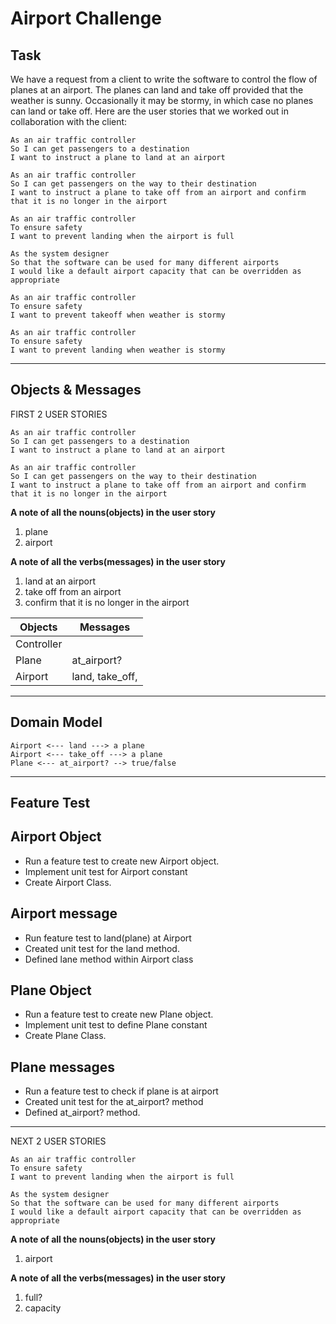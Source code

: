 # Airport Challenge

Task
-----

We have a request from a client to write the 
software to control the flow of planes at an airport. 
The planes can land and take off provided that the weather 
is sunny. Occasionally it may be stormy, in which case 
no planes can land or take off.  Here are the user stories 
that we worked out in collaboration with the client:

```
As an air traffic controller 
So I can get passengers to a destination 
I want to instruct a plane to land at an airport

As an air traffic controller 
So I can get passengers on the way to their destination 
I want to instruct a plane to take off from an airport and confirm that it is no longer in the airport

As an air traffic controller 
To ensure safety 
I want to prevent landing when the airport is full 

As the system designer
So that the software can be used for many different airports
I would like a default airport capacity that can be overridden as appropriate

As an air traffic controller 
To ensure safety 
I want to prevent takeoff when weather is stormy 

As an air traffic controller 
To ensure safety 
I want to prevent landing when weather is stormy 
```

---
## Objects & Messages

FIRST 2 USER STORIES

```
As an air traffic controller 
So I can get passengers to a destination 
I want to instruct a plane to land at an airport

As an air traffic controller 
So I can get passengers on the way to their destination 
I want to instruct a plane to take off from an airport and confirm that it is no longer in the airport
```

**A note of all the nouns(objects) in the user story**

1. plane
1. airport

**A note of all the verbs(messages) in the user story**
 
1. land at an airport
2. take off from an airport
3. confirm that it is no longer in the airport


Objects  |  Messages
---------| ------------
Controller |  
Plane | at_airport?
Airport | land, take_off, 
---
## Domain Model

```
Airport <--- land ---> a plane
Airport <--- take_off ---> a plane
Plane <--- at_airport? --> true/false
```
---
## Feature Test

## Airport Object

 - Run a feature test to create new Airport object.
 - Implement unit test for Airport constant
 - Create Airport Class. 

## Airport message
 - Run feature test to land(plane) at Airport
 - Created unit test for the land method.
 - Defined lane method within Airport class


## Plane Object
 - Run a feature test to create new Plane object.
 - Implement unit test to define Plane constant
 - Create Plane Class. 

## Plane messages
 -  Run a feature test to check if plane is at airport
 -  Created unit test for the at_airport? method
 -  Defined at_airport? method. 
---

NEXT 2 USER STORIES

```
As an air traffic controller 
To ensure safety 
I want to prevent landing when the airport is full 

As the system designer
So that the software can be used for many different airports
I would like a default airport capacity that can be overridden as appropriate
```

**A note of all the nouns(objects) in the user story**

1. airport

**A note of all the verbs(messages) in the user story**
 
1. full?
2. capacity


